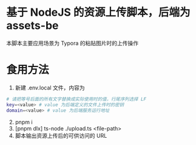 # 基于 NodeJS 的资源上传脚本，后端为 assets-be

本脚本主要应用场景为 Typora 的粘贴图片时的上传操作

# 食用方法

1. 新建 .env.local 文件，内容为

```bash
# 请把等号后面的所有文字替换成实际使用时的值，行尾序列选择 LF
key=<value> # value 为后端定义的文件上传时的密钥
domain=<value> # value 为后端服务运行地址
```

2. pnpm i
3. \[pnpm dlx\] ts-node ./upload.ts \<file-path\>
4. 脚本输出资源上传后的可供访问的 URL
